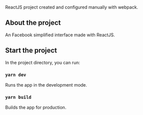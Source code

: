 ReactJS project created and configured manually with webpack.

## About the project
An Facebook simplified interface made with ReactJS.

## Start the project

In the project directory, you can run:

### `yarn dev`
Runs the app in the development mode.


### `yarn build`
Builds the app for production.
